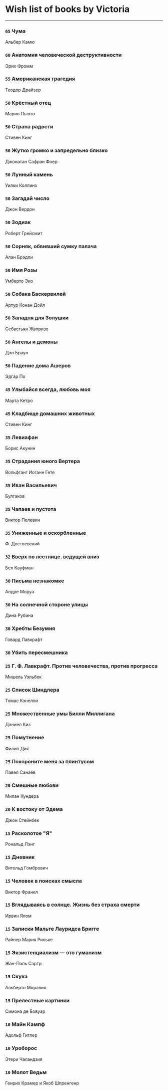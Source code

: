 # Wish list of books by Victoria
---

### `65` Чума
Альбер Камю

### `60` Анатомия человеческой деструктивности
Эрих Фромм

### `55` Американская трагедия
Теодор Драйзер

### `50` Крёстный отец
Марио Пьюзо

### `50` Страна радости
Стивен Кинг

### `50` Жутко громко и запредельно близко
Джонатан Сафран Фоер

### `50` Лунный камень
Уилки Коллинз

### `50` Загадай число
Джон Вердон

### `50` Зодиак
Роберт Грейсмит

### `50` Сорняк, обвивший сумку палача
Алан Брэдли

### `50` Имя Розы
Умберто Эко

### `50` Собака Баскервилей
Артур Конан Дойл

### `50` Западня для Золушки
Себастьян Жапризо

### `50` Ангелы и демоны
Дэн Браун

### `50` Падение дома Ашеров
Эдгар По

### `45` Улыбайся всегда, любовь моя
Марта Кетро

### `45` Кладбище домашних животных
Стивен Кинг

### `35` Левиафан
Борис Акунин

### `35` Страдания юного Вертера
Вольфганг Иоганн Гете

### `35` Иван Васильевич
Булгаков

### `35` Чапаев и пустота
Виктор Пелевин

### `35` Униженные и оскорбленные
Ф. Достоевский

### `32` Вверх по лестнице. ведущей вниз
Бел Кауфман

### `30` Письма незнакомке
Андре Моруа

### `30` На солнечной стороне улицы
Дина Рубина

### `30` Хребты Безумия
Говард Лавкрафт

### `30` Убить пересмешника

### `25` Г. Ф. Лавкрафт. Против человечества, против прогресса
Мишель Уэльбек

### `25` Список Шиндлера
Томас Кэнелли

### `25` Множественные умы Билли Миллигана
Дэниел Киз

### `25` Помутнение
Филип Дик

### `25` Похороните меня за плинтусом
Павел Санаев

### `20` Смешные любови
Милан Кундера

### `20` К востоку от Эдема
Джон Стейнбек

### `15` Расколотое "Я"
Рональд Лэнг

### `15` Дневник
Витольд Гомбрович

### `15` Человек в поисках смысла
Виктор Франкл

### `15` Вглядываясь в солнце. Жизнь без страха смерти
Ирвин Ялом

### `15` Записки Мальте Лауридса Бригге
Райнер Мария Рильке

### `15` Экзистенциализм — это гуманизм
Жан-Поль Сартр

### `15` Скука
Альберто Моравия

### `15` Прелестные картинки
Симона де Бовуар

### `10` Майн Кампф
Адольф Гитлер

### `10` Уроборос
Этери Чаландзия

### `10` Молот Ведьм
Генрих Крамер и Якоб Шпренгенр

